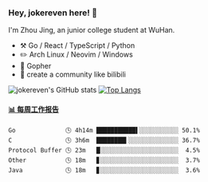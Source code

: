 ### Hey, jokereven here! 👋

I'm Zhou Jing, an junior college student at WuHan.

-   :hammer_and_pick: Go / React / TypeScript / Python
-   :pencil2: Arch Linux / Neovim / Windows
-   :seedling: Gopher
-   :thought_balloon: create a community like bilibili

![jokereven's GitHub stats](https://github-readme-stats.vercel.app/api?username=jokereven&show_icons=true)
[![Top Langs](https://github-readme-stats.vercel.app/api/top-langs/?username=jokereven&layout=compact)](https://github.com/anuraghazra/github-readme-stats)

<!-- waka-box start -->
#### <a href="https://gist.github.com/9f8118785e2d128d746db5f61b0e0a2a" target="_blank">📊 每周工作报告</a>
```text
Go              🕓 4h14m ███████████▌░░░░░░░░░░░ 50.1%
C               🕓 3h6m  ████████▍░░░░░░░░░░░░░░ 36.7%
Protocol Buffer 🕓 23m   █░░░░░░░░░░░░░░░░░░░░░░  4.5%
Other           🕓 18m   ▊░░░░░░░░░░░░░░░░░░░░░░  3.7%
Java            🕓 18m   ▊░░░░░░░░░░░░░░░░░░░░░░  3.6%
```
<!-- Powered by https://github.com/journey-ad/waka-box-go . -->
<!-- waka-box end -->
